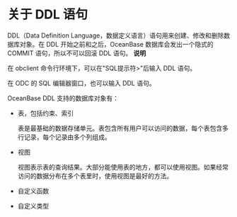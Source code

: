 关于 DDL 语句 
==============================



DDL（Data Definition Language，数据定义语言）语句用来创建、修改和删除数据库对象。在 DDL 开始之前和之后，OceanBase 数据库会发出一个隐式的 COMMIT 语句，所以不可以回滚 DDL 语句。
**说明**



在 obclient 命令行环境下，可以在"SQL提示符\>"后输入 DDL 语句。

在 ODC 的 SQL 编辑器窗口，也可以输入 DDL 语句。

OceanBase DDL 支持的数据库对象有：

* 表，包括约束、索引

  表是最基础的数据存储单元。表包含所有用户可以访问的数据，每个表包含多行记录，每个记录由多个列组成。
  




<!-- -->

* 视图

  视图表示表的查询结果。大部分能使用表的地方，都可以使用视图。如果经常访问的数据分布在多个表里时，使用视图是最好的方法。
  




<!-- -->

* 自定义函数

  

* 自定义类型

  



